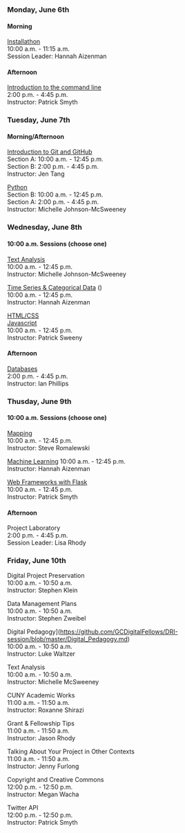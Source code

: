 ### Monday, June 6th

#### Morning

[Installathon](https://github.com/GCDigitalFellows/installdri.github.io)  
10:00 a.m. - 11:15 a.m.  
Session Leader: Hannah Aizenman

#### Afternoon

[Introduction to the command line](https://github.com/smythp/intro-command-line)  
2:00 p.m. - 4:45 p.m.  
Instructor: Patrick Smyth  

### Tuesday, June 7th

#### Morning/Afternoon

[Introduction to Git and GitHub](https://github.com/jentang/GitDRI)  
Section A: 10:00 a.m. - 12:45 p.m.  
Section B: 2:00 p.m. - 4:45 p.m.  
Instructor: Jen Tang  

[Python](https://github.com/GCDigitalFellows/Python)  
Section B: 10:00 a.m. - 12:45 p.m.  
Section A: 2:00 p.m. - 4:45 p.m.  
Instructor: Michelle Johnson-McSweeney  

### Wednesday, June 8th

#### 10:00 a.m. Sessions (choose one)

[Text Analysis](https://github.com/GCDigitalFellows/Text_Analysis)  
10:00 a.m. - 12:45 p.m.  
Instructor: Michelle Johnson-McSweeney  

[Time Series & Categorical Data](https://github.com/GCDigitalFellows/gcdri_ts_cat_ml) ()   
10:00 a.m. - 12:45 p.m.  
Instructor: Hannah Aizenman  

[HTML/CSS](https://github.com/GCDigitalFellows/HTML-CSS-)  
[Javascript](https://github.com/GCDigitalFellows/JavaScript-)  
10:00 a.m. - 12:45 p.m.  
Instructor: Patrick Sweeny  

#### Afternoon

[Databases](https://github.com/GCDigitalFellows/GCDRI_databases)  
2:00 p.m. - 4:45 p.m.  
Instructor: Ian Phillips  

### Thusday, June 9th

#### 10:00 a.m. Sessions (choose one)

[Mapping](https://github.com/GCDigitalFellows/Mapping)  
10:00 a.m. - 12:45 p.m.  
Instructor: Steve Romalewski  

[Machine Learning](https://github.com/GCDigitalFellows/gcdri_ts_cat_ml)
10:00 a.m. - 12:45 p.m.  
Instructor: Hannah Aizenman  

[Web Frameworks with Flask](https://github.com/smythp/intro-to-flask)  
10:00 a.m. - 12:45 p.m.  
Instructor: Patrick Smyth  

#### Afternoon

Project Laboratory  
2:00 p.m. - 4:45 p.m.  
Session Leader: Lisa Rhody

### Friday, June 10th

Digital Project Preservation  
10:00 a.m. - 10:50 a.m.  
Instructor: Stephen Klein

Data Management Plans  
10:00 a.m. - 10:50 a.m.  
Instructor: Stephen Zweibel

Digital Pedagogy](https://github.com/GCDigitalFellows/DRI-session/blob/master/Digital_Pedagogy.md)  
10:00 a.m. - 10:50 a.m.  
Instructor: Luke Waltzer

Text Analysis  
10:00 a.m. - 10:50 a.m.  
Instructor: Michelle McSweeney

CUNY Academic Works  
11:00 a.m. - 11:50 a.m.  
Instructor: Roxanne Shirazi

Grant & Fellowship Tips  
11:00 a.m. - 11:50 a.m.  
Instructor: Jason Rhody

Talking About Your Project in Other Contexts  
11:00 a.m. - 11:50 a.m.  
Instructor: Jenny Furlong

Copyright and Creative Commons  
12:00 p.m. - 12:50 p.m.  
Instructor: Megan Wacha

Twitter API  
12:00 p.m. - 12:50 p.m.  
Instructor: Patrick Smyth  
